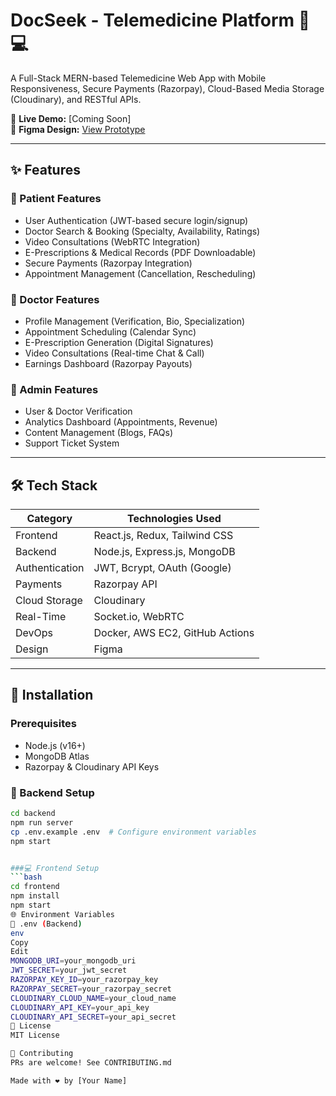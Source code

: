 # DocSeek - Telemedicine Platform 🏥💻

A Full-Stack MERN-based Telemedicine Web App with Mobile Responsiveness, Secure Payments (Razorpay), Cloud-Based Media Storage (Cloudinary), and RESTful APIs.

🚀 **Live Demo:** [Coming Soon]  
📱 **Figma Design:** [View Prototype](#)

---

## ✨ Features

### 🔹 Patient Features
- User Authentication (JWT-based secure login/signup)
- Doctor Search & Booking (Specialty, Availability, Ratings)
- Video Consultations (WebRTC Integration)
- E-Prescriptions & Medical Records (PDF Downloadable)
- Secure Payments (Razorpay Integration)
- Appointment Management (Cancellation, Rescheduling)

### 🔹 Doctor Features
- Profile Management (Verification, Bio, Specialization)
- Appointment Scheduling (Calendar Sync)
- E-Prescription Generation (Digital Signatures)
- Video Consultations (Real-time Chat & Call)
- Earnings Dashboard (Razorpay Payouts)

### 🔹 Admin Features
- User & Doctor Verification
- Analytics Dashboard (Appointments, Revenue)
- Content Management (Blogs, FAQs)
- Support Ticket System

---

## 🛠 Tech Stack

| Category       | Technologies Used               |
|----------------|---------------------------------|
| Frontend       | React.js, Redux, Tailwind CSS   |
| Backend        | Node.js, Express.js, MongoDB    |
| Authentication | JWT, Bcrypt, OAuth (Google)     |
| Payments       | Razorpay API                    |
| Cloud Storage  | Cloudinary                      |
| Real-Time      | Socket.io, WebRTC               |
| DevOps         | Docker, AWS EC2, GitHub Actions |
| Design         | Figma                           |

---

## 🚀 Installation

### Prerequisites
- Node.js (v16+)
- MongoDB Atlas
- Razorpay & Cloudinary API Keys

### 🔧 Backend Setup
```bash
cd backend
npm run server
cp .env.example .env  # Configure environment variables
npm start


###💻 Frontend Setup
```bash
cd frontend
npm install
npm start
🌐 Environment Variables
📁 .env (Backend)
env
Copy
Edit
MONGODB_URI=your_mongodb_uri
JWT_SECRET=your_jwt_secret
RAZORPAY_KEY_ID=your_razorpay_key
RAZORPAY_SECRET=your_razorpay_secret
CLOUDINARY_CLOUD_NAME=your_cloud_name
CLOUDINARY_API_KEY=your_api_key
CLOUDINARY_API_SECRET=your_api_secret
📜 License
MIT License

🤝 Contributing
PRs are welcome! See CONTRIBUTING.md

Made with ❤️ by [Your Name]